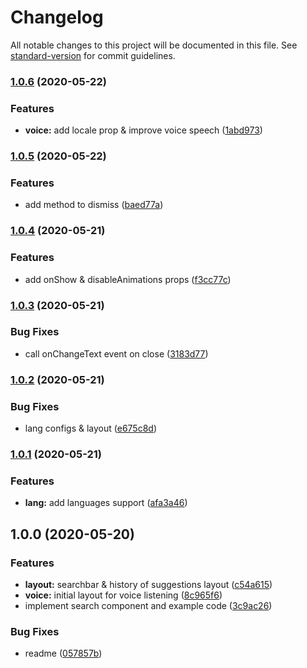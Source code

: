 # Changelog

All notable changes to this project will be documented in this file. See [standard-version](https://github.com/conventional-changelog/standard-version) for commit guidelines.

### [1.0.6](https://github.com/zettabrasil/react-native-searchbar/compare/v1.0.5...v1.0.6) (2020-05-22)


### Features

* **voice:** add locale prop & improve voice speech ([1abd973](https://github.com/zettabrasil/react-native-searchbar/commit/1abd973235fbce8dd2ecd0bf800c65f0013e8449))

### [1.0.5](https://github.com/zettabrasil/react-native-searchbar/compare/v1.0.4...v1.0.5) (2020-05-22)


### Features

* add method to dismiss ([baed77a](https://github.com/zettabrasil/react-native-searchbar/commit/baed77a4eeae0b1a5e3043b2ef48367432d83615))

### [1.0.4](https://github.com/zettabrasil/react-native-searchbar/compare/v1.0.3...v1.0.4) (2020-05-21)


### Features

* add onShow & disableAnimations props ([f3cc77c](https://github.com/zettabrasil/react-native-searchbar/commit/f3cc77c2c8a397a195b5b3fe2904271ce0d0705b))

### [1.0.3](https://github.com/zettabrasil/react-native-searchbar/compare/v1.0.2...v1.0.3) (2020-05-21)


### Bug Fixes

* call onChangeText event on close ([3183d77](https://github.com/zettabrasil/react-native-searchbar/commit/3183d77b42421dbfc4dad554357be85b336a2170))

### [1.0.2](https://github.com/zettabrasil/react-native-searchbar/compare/v1.0.1...v1.0.2) (2020-05-21)


### Bug Fixes

* lang configs & layout ([e675c8d](https://github.com/zettabrasil/react-native-searchbar/commit/e675c8d65d30231c3e5371da1a1ae4528067e56f))

### [1.0.1](https://github.com/zettabrasil/react-native-searchbar/compare/v1.0.0...v1.0.1) (2020-05-21)


### Features

* **lang:** add languages support ([afa3a46](https://github.com/zettabrasil/react-native-searchbar/commit/afa3a4611e7e6608b6bd8fe0b9be1affe8d3556f))

## 1.0.0 (2020-05-20)


### Features

* **layout:** searchbar & history of suggestions layout ([c54a615](https://github.com/zettabrasil/react-native-searchbar/commit/c54a615a70eddba995243047d6deefea95ece790))
* **voice:** initial layout for voice listening ([8c965f6](https://github.com/zettabrasil/react-native-searchbar/commit/8c965f6b6c110cc21fa31484b902d7f249712008))
* implement search component and example code ([3c9ac26](https://github.com/zettabrasil/react-native-searchbar/commit/3c9ac26e36a04a679ed93fbbe4c089cc5c923d39))


### Bug Fixes

* readme ([057857b](https://github.com/zettabrasil/react-native-searchbar/commit/057857b5e50fc3c1d0f3b455e841bd2c4a856b2e))
